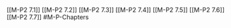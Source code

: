 [[M-P2 7.1]]
[[M-P2 7.2]]
[[M-P2 7.3]]
[[M-P2 7.4]]
[[M-P2 7.5]]
[[M-P2 7.6]]
[[M-P2 7.7]]
#M-P-Chapters 
